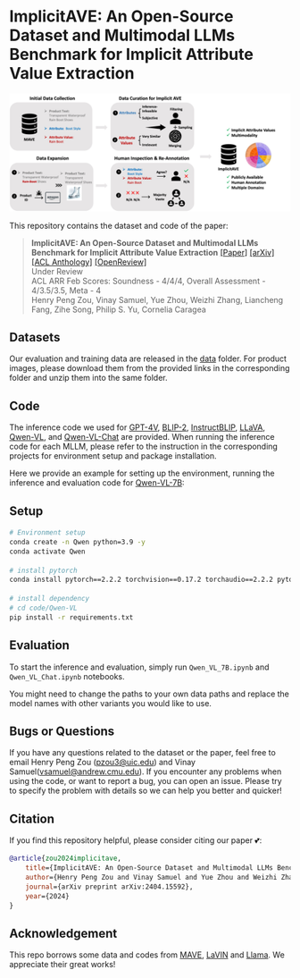 # ImplicitAVE: An Open-Source Dataset and Multimodal LLMs Benchmark for Implicit Attribute Value Extraction

![Task](pipeline.jpg)

This repository contains the dataset and code of the paper:
> **ImplicitAVE: An Open-Source Dataset and Multimodal LLMs Benchmark for Implicit Attribute Value Extraction** 
> [[Paper]](https://arxiv.org/pdf/2404.15592) [[arXiv]](https://arxiv.org/abs/2404.15592) [[ACL Anthology]]() [[OpenReview]](https://openreview.net/forum?id=HSZjfit7sS)  <br>
> Under Review <br>
> ACL ARR Feb Scores: Soundness - 4/4/4, Overall Assessment - 4/3.5/3.5, Meta - 4 <br>
> Henry Peng Zou, Vinay Samuel, Yue Zhou, Weizhi Zhang, Liancheng Fang, Zihe Song, Philip S. Yu, Cornelia Caragea <br>


## Datasets
Our evaluation and training data are released in the [data](https://github.com/HenryPengZou/ImplicitAVE/tree/main/data) folder. For product images, please download them from the provided links in the corresponding folder and unzip them into the same folder.


## Code
The inference code we used for [GPT-4V](https://platform.openai.com/docs/models), [BLIP-2](https://github.com/salesforce/LAVIS/tree/main/projects/blip2), [InstructBLIP](https://github.com/salesforce/LAVIS/tree/main/projects/instructblip), [LLaVA](https://github.com/haotian-liu/LLaVA?tab=readme-ov-file), [Qwen-VL](https://github.com/QwenLM/Qwen-VL), and [Qwen-VL-Chat](https://github.com/QwenLM/Qwen-VL) are provided. When running the inference code for each MLLM, please refer to the instruction in the corresponding projects for environment setup and package installation. 

Here we provide an example for setting up the environment, running the inference and evaluation code for [Qwen-VL-7B](https://github.com/HenryPengZou/ImplicitAVE/tree/main/code/Qwen_VL):

## Setup
```bash
# Environment setup
conda create -n Qwen python=3.9 -y
conda activate Qwen

# install pytorch
conda install pytorch==2.2.2 torchvision==0.17.2 torchaudio==2.2.2 pytorch-cuda=11.8 -c pytorch -c nvidia

# install dependency
# cd code/Qwen-VL
pip install -r requirements.txt
```

## Evaluation

To start the inference and evaluation, simply run `Qwen_VL_7B.ipynb` and `Qwen_VL_Chat.ipynb` notebooks.


You might need to change the paths to your own data paths and replace the model names with other variants you would like to use.


## Bugs or Questions

If you have any questions related to the dataset or the paper, feel free to email Henry Peng Zou (pzou3@uic.edu) and Vinay Samuel(vsamuel@andrew.cmu.edu). If you encounter any problems when using the code, or want to report a bug, you can open an issue. Please try to specify the problem with details so we can help you better and quicker!


## Citation
If you find this repository helpful, please consider citing our paper 💕: 
```bibtex
@article{zou2024implicitave,
    title={ImplicitAVE: An Open-Source Dataset and Multimodal LLMs Benchmark for Implicit Attribute Value Extraction},
    author={Henry Peng Zou and Vinay Samuel and Yue Zhou and Weizhi Zhang and Liancheng Fang and Zihe Song and Philip S. Yu and Cornelia Caragea},
    journal={arXiv preprint arXiv:2404.15592},
    year={2024}
}
```

## Acknowledgement
This repo borrows some data and codes from [MAVE](https://github.com/google-research-datasets/MAVE), [LaVIN](https://github.com/luogen1996/LaVIN/tree/main) and [Llama](https://github.com/meta-llama/llama). We appreciate their great works! <br>
